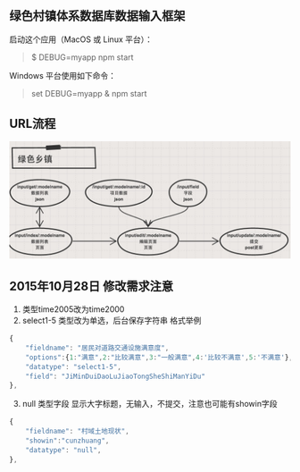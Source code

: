 ## 绿色村镇体系数据库数据输入框架

启动这个应用（MacOS 或 Linux 平台）：

> $ DEBUG=myapp npm start

Windows 平台使用如下命令：

> set DEBUG=myapp & npm start

## URL流程
![url流程](https://raw.githubusercontent.com/liu946/lvsecunzhen/master/doc/img/url.jpg)

## 2015年10月28日 修改需求注意
1. 类型time2005改为time2000
2. select1-5 类型改为单选，后台保存字符串
格式举例
``` js
{
    "fieldname": "居民对道路交通设施满意度",
    "options":{1:"满意",2:"比较满意",3:"一般满意",4:'比较不满意',5:'不满意'},
    "datatype": "select1-5",
    "field": "JiMinDuiDaoLuJiaoTongSheShiManYiDu"
},
```
3. null 类型字段 显示大字标题，无输入，不提交，注意也可能有showin字段
``` js
{
    "fieldname": "村域土地现状",
    "showin":"cunzhuang",
    "datatype": "null",
},
```